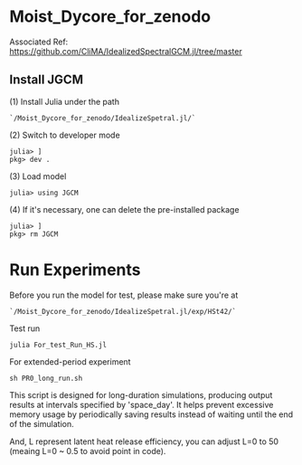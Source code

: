 # Moist_Dycore_for_zenodo
Associated Ref:
https://github.com/CliMA/IdealizedSpectralGCM.jl/tree/master

## Install JGCM
(1) Install Julia under the path
```
`/Moist_Dycore_for_zenodo/IdealizeSpetral.jl/`
```

(2) Switch to developer mode
```
julia> ]
pkg> dev .
```
(3) Load model
```
julia> using JGCM
```
(4) If it's necessary, one can delete the pre-installed package
```
julia> ]
pkg> rm JGCM 
```

# Run Experiments
Before you run the model for test, please make sure you're at 
```
`/Moist_Dycore_for_zenodo/IdealizeSpetral.jl/exp/HSt42/`
```
Test run 
```
julia For_test_Run_HS.jl
```
For extended-period experiment
```
sh PR0_long_run.sh
```
This script is designed for long-duration simulations, producing output results at intervals specified by 'space_day'. 
It helps prevent excessive memory usage by periodically saving results instead of waiting until the end of the simulation.

And, L represent latent heat release efficiency, you can adjust L=0 to 50 (meaing L=0 ~ 0.5 to avoid point in code).
